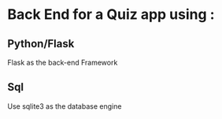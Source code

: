 # Back End for a Quiz app using :

## Python/Flask

Flask as the back-end Framework

## Sql

Use sqlite3 as the database engine